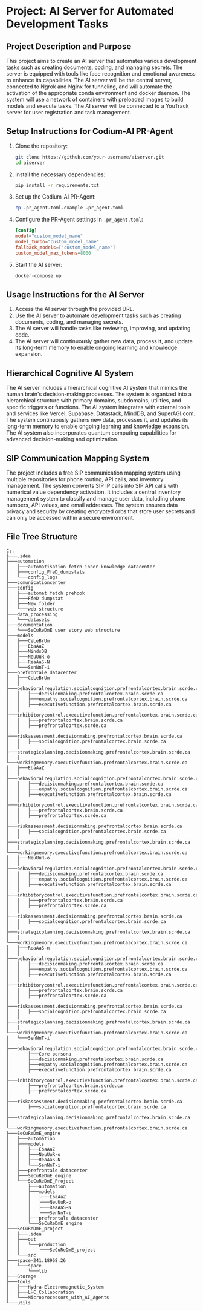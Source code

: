 # Project: AI Server for Automated Development Tasks

## Project Description and Purpose

This project aims to create an AI server that automates various development tasks such as creating documents, coding, and managing secrets. The server is equipped with tools like face recognition and emotional awareness to enhance its capabilities. The AI server will be the central server, connected to Ngrok and Nginx for tunneling, and will automate the activation of the appropriate conda environment and docker daemon. The system will use a network of containers with preloaded images to build models and execute tasks. The AI server will be connected to a YouTrack server for user registration and task management.

## Setup Instructions for Codium-AI PR-Agent

1. Clone the repository:
   ```bash
   git clone https://github.com/your-username/aiserver.git
   cd aiserver
   ```

2. Install the necessary dependencies:
   ```bash
   pip install -r requirements.txt
   ```

3. Set up the Codium-AI PR-Agent:
   ```bash
   cp .pr_agent.toml.example .pr_agent.toml
   ```

4. Configure the PR-Agent settings in `.pr_agent.toml`:
   ```toml
   [config]
   model="custom_model_name"
   model_turbo="custom_model_name"
   fallback_models=["custom_model_name"]
   custom_model_max_tokens=8000
   ```

5. Start the AI server:
   ```bash
   docker-compose up
   ```

## Usage Instructions for the AI Server

1. Access the AI server through the provided URL.
2. Use the AI server to automate development tasks such as creating documents, coding, and managing secrets.
3. The AI server will handle tasks like reviewing, improving, and updating code.
4. The AI server will continuously gather new data, process it, and update its long-term memory to enable ongoing learning and knowledge expansion.

## Hierarchical Cognitive AI System

The AI server includes a hierarchical cognitive AI system that mimics the human brain's decision-making processes. The system is organized into a hierarchical structure with primary domains, subdomains, utilities, and specific triggers or functions. The AI system integrates with external tools and services like Vercel, Supabase, Datastack, MindDB, and SuperAGI.com. The system continuously gathers new data, processes it, and updates its long-term memory to enable ongoing learning and knowledge expansion. The AI system also incorporates quantum computing capabilities for advanced decision-making and optimization.

## SIP Communication Mapping System

The project includes a free SIP communication mapping system using multiple repositories for phone routing, API calls, and inventory management. The system converts SIP IP calls into SIP API calls with numerical value dependency activation. It includes a central inventory management system to classify and manage user data, including phone numbers, API values, and email addresses. The system ensures data privacy and security by creating encrypted orbs that store user secrets and can only be accessed within a secure environment.

## File Tree Structure

```
C:.
├───.idea
├───automation
│   ├───automatisation fetch inner knowledge datacenter
│   ├───config_FfeD_dumpstats
│   └───config_logs
├───comunicationcenter
├───config
│   ├───automat fetch prehook
│   ├───FfeD dumpstat
│   ├───New folder
│   └───web structure
├───data_processing
│   └───datasets
├───documentation
│   └───SeCuReDmE user story web structure
├───models
│   ├───CeLeBrUm
│   ├───EbaAaZ
│   ├───MindsDB
│   ├───NeuUuR-o
│   ├───ReaAaS-N
│   └───SenNnT-i
├───prefrontale datacenter
│   ├───CeLeBrUm
│   │   ├───behavioralregulation.socialcognition.prefrontalcortex.brain.scrde.ca
│   │   ├───decisionmaking.prefrontalcortex.brain.scrde.ca
│   │   ├───empathy.socialcognition.prefrontalcortex.brain.scrde.ca
│   │   ├───executivefunction.prefrontalcortex.brain.scrde.ca
│   │   ├───inhibitorycontrol.executivefunction.prefrontalcortex.brain.scrde.ca
│   │   ├───prefrontalcortex.brain.scrde.ca
│   │   ├───prefrontalcortex.scrde.ca
│   │   ├───riskassessment.decisionmaking.prefrontalcortex.brain.scrde.ca
│   │   ├───socialcognition.prefrontalcortex.brain.scrde.ca
│   │   ├───strategicplanning.decisionmaking.prefrontalcortex.brain.scrde.ca
│   │   └───workingmemory.executivefunction.prefrontalcortex.brain.scrde.ca
│   ├───EbaAaZ
│   │   ├───behavioralregulation.socialcognition.prefrontalcortex.brain.scrde.ca
│   │   ├───decisionmaking.prefrontalcortex.brain.scrde.ca
│   │   ├───empathy.socialcognition.prefrontalcortex.brain.scrde.ca
│   │   ├───executivefunction.prefrontalcortex.brain.scrde.ca
│   │   ├───inhibitorycontrol.executivefunction.prefrontalcortex.brain.scrde.ca
│   │   ├───prefrontalcortex.brain.scrde.ca
│   │   ├───prefrontalcortex.scrde.ca
│   │   ├───riskassessment.decisionmaking.prefrontalcortex.brain.scrde.ca
│   │   ├───socialcognition.prefrontalcortex.brain.scrde.ca
│   │   ├───strategicplanning.decisionmaking.prefrontalcortex.brain.scrde.ca
│   │   └───workingmemory.executivefunction.prefrontalcortex.brain.scrde.ca
│   ├───NeuUuR-o
│   │   ├───behavioralregulation.socialcognition.prefrontalcortex.brain.scrde.ca
│   │   ├───decisionmaking.prefrontalcortex.brain.scrde.ca
│   │   ├───empathy.socialcognition.prefrontalcortex.brain.scrde.ca
│   │   ├───executivefunction.prefrontalcortex.brain.scrde.ca
│   │   ├───inhibitorycontrol.executivefunction.prefrontalcortex.brain.scrde.ca
│   │   ├───prefrontalcortex.brain.scrde.ca
│   │   ├───prefrontalcortex.scrde.ca
│   │   ├───riskassessment.decisionmaking.prefrontalcortex.brain.scrde.ca
│   │   ├───socialcognition.prefrontalcortex.brain.scrde.ca
│   │   ├───strategicplanning.decisionmaking.prefrontalcortex.brain.scrde.ca
│   │   └───workingmemory.executivefunction.prefrontalcortex.brain.scrde.ca
│   ├───ReaAaS-n
│   │   ├───behavioralregulation.socialcognition.prefrontalcortex.brain.scrde.ca
│   │   ├───decisionmaking.prefrontalcortex.brain.scrde.ca
│   │   ├───empathy.socialcognition.prefrontalcortex.brain.scrde.ca
│   │   ├───executivefunction.prefrontalcortex.brain.scrde.ca
│   │   ├───inhibitorycontrol.executivefunction.prefrontalcortex.brain.scrde.ca
│   │   ├───prefrontalcortex.brain.scrde.ca
│   │   ├───prefrontalcortex.scrde.ca
│   │   ├───riskassessment.decisionmaking.prefrontalcortex.brain.scrde.ca
│   │   ├───socialcognition.prefrontalcortex.brain.scrde.ca
│   │   ├───strategicplanning.decisionmaking.prefrontalcortex.brain.scrde.ca
│   │   └───workingmemory.executivefunction.prefrontalcortex.brain.scrde.ca
│   └───SenNnT-i
│       ├───behavioralregulation.socialcognition.prefrontalcortex.brain.scrde.ca
│       ├───Core persona
│       ├───decisionmaking.prefrontalcortex.brain.scrde.ca
│       ├───empathy.socialcognition.prefrontalcortex.brain.scrde.ca
│       ├───executivefunction.prefrontalcortex.brain.scrde.ca
│       ├───inhibitorycontrol.executivefunction.prefrontalcortex.brain.scrde.ca
│       ├───prefrontalcortex.brain.scrde.ca
│       ├───prefrontalcortex.scrde.ca
│       ├───riskassessment.decisionmaking.prefrontalcortex.brain.scrde.ca
│       ├───socialcognition.prefrontalcortex.brain.scrde.ca
│       ├───strategicplanning.decisionmaking.prefrontalcortex.brain.scrde.ca
│       └───workingmemory.executivefunction.prefrontalcortex.brain.scrde.ca
├───SeCuReDmE_engine
│   ├───automation
│   ├───models
│   │   ├───EbaAaZ
│   │   ├───NeuUuR-o
│   │   ├───ReaAaS-N
│   │   └───SenNnT-i
│   ├───prefrontale datacenter
│   ├───SeCuReDmE_engine
│   └───SeCuReDmE_Project
│       ├───automation
│       ├───models
│       │   ├───EbaAaZ
│       │   ├───NeuUuR-o
│       │   ├───ReaAaS-N
│       │   └───SenNnT-i
│       ├───prefrontale datacenter
│       └───SeCuReDmE_engine
├───SeCuReDmE_project
│   ├───.idea
│   ├───out
│   │   └───production
│   │       └───SeCuReDmE_project
│   └───src
├───space-241.18968.26
│   └───space
│       └───lib
├───Storage
├───tools
│   ├───Hydra-Electromagnetic_System
│   ├───LHC_Collaboration
│   └───Microprocessors_with_AI_Agents
└───utils
```
